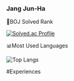 ### Jang Jun-Ha

🏅BOJ Solved Rank

[![Solved.ac Profile](http://mazassumnida.wtf/api/v2/generate_badge?boj=yy4124)](https://solved.ac/yy4124/)

📊Most Used Languages

![Top Langs](https://github-readme-stats.vercel.app/api/top-langs/?username=jun-ha&layout=compact&theme=radical)

#Experiences  
<!--
**jun-ha/jun-ha** is a ✨ _special_ ✨ repository because its `README.md` (this file) appears on your GitHub profile.

Here are some ideas to get you started:

- 🔭 I’m currently working on ...
- 🌱 I’m currently learning ...
- 👯 I’m looking to collaborate on ...
- 🤔 I’m looking for help with ...
- 💬 Ask me about ...
- 📫 How to reach me: ...
- 😄 Pronouns: ...
- ⚡ Fun fact: ...
-->
